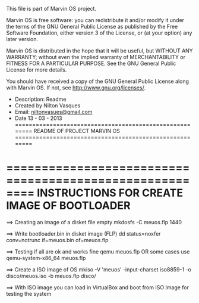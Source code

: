 This file is part of Marvin OS project.
  
Marvin OS is free software: you can redistribute it and/or modify
it under the terms of the GNU General Public License as published by
the Free Software Foundation, either version 3 of the License, or
(at your option) any later version.

Marvin OS is distributed in the hope that it will be useful,
but WITHOUT ANY WARRANTY; without even the implied warranty of
MERCHANTABILITY or FITNESS FOR A PARTICULAR PURPOSE.  See the
GNU General Public License for more details.

You should have received a copy of the GNU General Public License
along with Marvin OS.  If not, see <http://www.gnu.org/licenses/>.

*	Description: Readme 
*	Created by Nilton Vasques
*	Email: niltonvasues@gmail.com
*	Date 13 - 03 - 2013
========================================================
	README OF PROJECT MARVIN OS
========================================================

========================================================
INSTRUCTIONS FOR CREATE IMAGE OF BOOTLOADER
========================================================
==> Creating an image of a disket file empty 
mkdosfs -C meuos.flp 1440

==> Write bootloader.bin in disket image (FLP)
dd status=noxfer conv=notrunc if=meuos.bin of=meuos.flp

==> Testing if all are ok and works fine
qemu meuos.flp OR some cases use qemu-system-x86_64 meuos.flp

==> Create a ISO image of OS
mkiso -V 'meuos' -input-charset iso8859-1 -o disco/meuos.iso -b meuos.flp disco/

==> With ISO image you can load in VirtualBox and boot from ISO Image for testing the system
